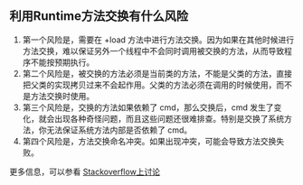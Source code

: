 ## 利用Runtime方法交换有什么风险



1. 第一个风险是，需要在 +load 方法中进行方法交换。因为如果在其他时候进行方法交换，难以保证另外一个线程中不会同时调用被交换的方法，从而导致程序不能按预期执行。
2. 第二个风险是，被交换的方法必须是当前类的方法，不能是父类的方法，直接把父类的实现拷贝过来不会起作用。父类的方法必须在调用的时候使用，而不是方法交换时使用。
3. 第三个风险是，交换的方法如果依赖了 cmd，那么交换后，cmd 发生了变化，就会出现各种奇怪问题，而且这些问题还很难排查。特别是交换了系统方法，你无法保证系统方法内部是否依赖了 cmd。
4. 第四个风险是，方法交换命名冲突。如果出现冲突，可能会导致方法交换失败。



更多信息，可以参看 [Stackoverflow上讨论](https://stackoverflow.com/questions/5339276/what-are-the-dangers-of-method-swizzling-in-objective-c)